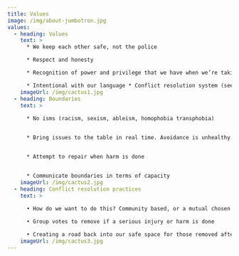 ```yaml
---
title: Values
image: /img/about-jumbotron.jpg
values:
  - heading: Values
    text: >
      * We keep each other safe, not the police 

      * Respect and honesty  

      * Recognition of power and privilege that we have when we’re taking/making space  

      * Intentional with our language * Conflict resolution system (see below) * Keep ego in check * Center experiences and leadership of those who have been directly affected by police violence and the carceral state. * The burden of police violence is borne primarily by black and brown communities. We will strive to fight racism, particularly anti-black racism, in all work that we do. * Recognize that policing in the U.S. was created to enslave black people and persists to criminalize poor communities of color and protect capital.   * Working through/toward consensus * On the border, recognize the intersection with our carceral violent immigration system. Divesting from LE means divesting from all forms of law enforcement. This fight is also against the border wall and against the criminalization of immigrants, #nooneisillegal * Acknowledge the patriarchal system and the major impact it has on women (especially WOC) & the lgbtq+ community mental health and leadership opportunities/development  * Able to give/receive constructive criticism * Must be willing to work in a group * Safe environment for all  * To recognize the school to prison pipeline that exists in our communities, and how the youth in our communities are criminalized   * Attempt to call someone in before calling them out * Land acknowledgement
    imageUrl: /img/cactus1.jpg
  - heading: Boundaries
    text: >
      
      * No isms (racism, sexism, ableism, homophobia transphobia)


      * Bring issues to the table in real time. Avoidance is unhealthy and can lead micro aggression towards the person who caused the harm


      * Attempt to repair when harm is done


      * Communicate boundaries in terms of capacity
    imageUrl: /img/cactus2.jpg
  - heading: Conflict resolution practices
    text: >
      
      • How do we want to do this? Community based, or a mutual chosen mediator to hear both parties? Other ideas?

      • Group votes to remove if a serious injury or harm is done

      • Creating a road back into our safe space for those removed after harm had been done.
    imageUrl: /img/cactus3.jpg
---
```

